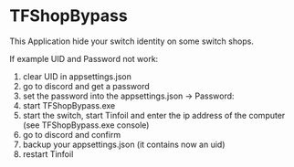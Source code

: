 # TFShopBypass

This Application hide your switch identity on some switch shops.

If example UID and Password not work:

1. clear UID in appsettings.json
2. go to discord and get a password
3. set the password into the appsettings.json -> Password:
4. start TFShopBypass.exe
5. start the switch, start Tinfoil and enter the ip address of the computer (see TFShopBypass.exe console) 
6. go to discord and confirm 
7. backup your appsettings.json (it contains now an uid)
8. restart Tinfoil
